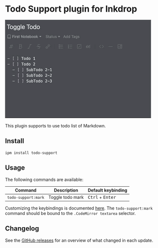 # Todo Support plugin for Inkdrop

![](./media/demo.gif)

This plugin supports to use todo list of Markdown.

## Install

```
ipm install todo-support
```

## Usage

The following commands are available:

| Command                          | Description                   | Default keybinding                                                                       |
| -------------------------------- | ----------------------------- | ---------------------------------------------------------------------------------------- |
| `todo-support:mark`              | Toggle todo mark              | <kbd>Ctrl</kbd> + <kbd>Enter</kbd>                                                       |

Customizing the keybindings is documented [here](https://docs.inkdrop.app/manual/customizing-keybindings).
The `todo-support:mark` command should be bound to the `.CodeMirror textarea` selector.

## Changelog

See the [GitHub releases](https://github.com/gotchane/inkdrop-todo-support/releases) for an overview of what changed in each update.